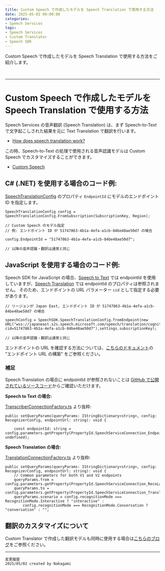 ```yaml
---
title: Custom Speech で作成したモデルを Speech Translation で使用する方法
date: 2025-05-02 00:00:00
categories:
- Speech Services
tags:
- Speech Services
- Custom Translator
- Speech SDK
---
```


 
Custom Speech で作成したモデルを Speech Translation で使用する方法をご紹介します。
<!-- more -->
<br>

***

# Custom Speech で作成したモデルを Speech Translation で使用する方法
Speech Services の音声翻訳 (Speech Translation) は、まず Speech-to-Text で文字起こしされた結果を元に Text Translation で翻訳を行います。

- [How does speech translation work?](https://www.microsoft.com/en-us/translator/business/machine-translation/#howspeech)

この時、Speech-to-Text の処理で使用される音声認識モデルは Custom Speech でカスタマイズすることができます。

- [Custom Speech](https://docs.microsoft.com/ja-jp/azure/cognitive-services/speech-service/custom-speech-overview)

## C# (.NET) を使用する場合のコード例:

[SpeechTranslationConfig](https://learn.microsoft.com/en-us/dotnet/api/microsoft.cognitiveservices.speech.speechtranslationconfig?view=azure-dotnet) のプロパティ `EndpointId` にモデルのエンドポイント ID を指定します。

```
SpeechTranslationConfig config = SpeechTranslationConfig.FromSubscription(SubscriptionKey, Region);

// Custom Speech のモデル指定
// 例: エンドポイント ID が 51747863-4b1a-4efa-a1cb-84be48ae50d7 の場合

config.EndpointId = "51747863-4b1a-4efa-a1cb-84be48ae50d7";

// 以降の音声認識・翻訳は通常と同じ
```

## JavaScript を使用する場合のコード例:
Speech SDK for JavaScript の場合、[Speech to Text](https://learn.microsoft.com/en-us/javascript/api/microsoft-cognitiveservices-speech-sdk/speechconfig?view=azure-node-latest) では endpointId を使用していますが、[Speech Translation](https://learn.microsoft.com/en-us/javascript/api/microsoft-cognitiveservices-speech-sdk/speechtranslationconfig?view=azure-node-latest) では endpointId のプロパティは参照されません。
そのため、エンドポイントの URL パラメーター `cid` として指定する必要があります。

```
// リージョンが Japan East, エンドポイント ID が 51747863-4b1a-4efa-a1cb-84be48ae50d7 の場合

speechConfig = SpeechSDK.SpeechTranslationConfig.fromEndpoint(new URL("wss://japaneast.s2s.speech.microsoft.com/speech/translation/cognitiveservices/v1?cid=51747863-4b1a-4efa-a1cb-84be48ae50d7"),settings.subscriptionKey);

// 以降の音声認識・翻訳は通常と同じ
```

エンドポイントの URL を確認する方法については、[こちらのドキュメント](https://learn.microsoft.com/ja-jp/azure/ai-services/speech-service/speech-services-private-link?tabs=portal#construct-endpoint-url)の "エンドポイント URL の構築" をご参照ください。

### 補足
Speech Translation の場合に endpointId が参照されないことは [GitHub で公開されているソースコード](https://github.com/microsoft/cognitive-services-speech-sdk-js/tree/master)からご確認いただけます。

**Speech to Text の場合:**

[TranscriberConnectionFactory.ts](https://github.com/microsoft/cognitive-services-speech-sdk-js/blob/master/src/common.speech/TranscriberConnectionFactory.ts) より抜粋:
```
public setQueryParams(queryParams: IStringDictionary<string>, config: RecognizerConfig, endpointUrl: string): void {

    const endpointId: string = config.parameters.getProperty(PropertyId.SpeechServiceConnection_EndpointId, undefined);
```

**Speech Translation の場合:**

[TranslationConnectionFactory.ts](https://github.com/microsoft/cognitive-services-speech-sdk-js/blob/master/src/common.speech/TranslationConnectionFactory.ts) より抜粋:
```
public setQueryParams(queryParams: IStringDictionary<string>, config: RecognizerConfig, endpointUrl: string): void {
    // Common parameters for both V1 and V2 endpoints
    queryParams.from = config.parameters.getProperty(PropertyId.SpeechServiceConnection_RecoLanguage);
    queryParams.to = config.parameters.getProperty(PropertyId.SpeechServiceConnection_TranslationToLanguages);
    queryParams.scenario = config.recognitionMode === RecognitionMode.Interactive ? "interactive" :
        config.recognitionMode === RecognitionMode.Conversation ? "conversation" : "";
```

## 翻訳のカスタマイズについて

Custom Translator で作成した翻訳モデルも同時に使用する場合は[こちらのブログ](https://jpaiblog.github.io/blog/2021/05/17/speech-translation-with-custom-translator/)をご参照ください。

***
`変更履歴`  
`2025/05/02 created by Nakagami`  